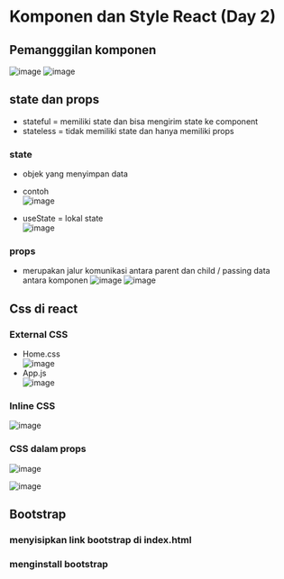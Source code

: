 # Komponen dan Style React (Day 2)

## Pemangggilan komponen
![image](https://user-images.githubusercontent.com/85721388/197697806-57bf7c47-30a8-4f65-a1f0-1ccc3059796b.png)
![image](https://user-images.githubusercontent.com/85721388/197697835-772c4b4f-2cb6-409f-b018-a98aa7ae2129.png)
 
## state dan props
- stateful = memiliki state dan bisa mengirim state ke component
- stateless = tidak memiliki state dan hanya memiliki props 
### state 
- objek yang menyimpan data
- contoh 
  <br>![image](https://user-images.githubusercontent.com/85721388/197697936-c832b8b6-aaaa-4146-8961-f46dd896af85.png)

- useState = lokal state
  <br>![image](https://user-images.githubusercontent.com/85721388/197697955-76749bf5-0186-494f-a12b-fecb67f8916a.png)


### props 
- merupakan jalur komunikasi antara parent dan child / passing data antara komponen
![image](https://user-images.githubusercontent.com/85721388/197698283-c0633aeb-1fcd-4e4e-8653-5004841a952c.png)
![image](https://user-images.githubusercontent.com/85721388/197698316-70107ddb-4034-4179-b7d8-c07781d21ac2.png)
  
## Css di react
### External CSS  
  - Home.css
    <br>![image](https://user-images.githubusercontent.com/85721388/197698583-6667bdd5-8fd8-4e25-b4a1-a4528302ce50.png)
  - App.js
    <br>![image](https://user-images.githubusercontent.com/85721388/197698758-af66b9e8-58cc-4846-8aba-36a3f7ef7afe.png)

### Inline CSS
![image](https://user-images.githubusercontent.com/85721388/197698782-b1e25a52-cf0f-456d-8112-60379b4a8508.png)

 
### CSS dalam props
![image](https://user-images.githubusercontent.com/85721388/197698823-bf5229f0-b466-4cfd-8d96-3a3136966f81.png)

![image](https://user-images.githubusercontent.com/85721388/197698789-9000b9cb-6312-48be-9454-5f2ffcaa128c.png)
 
 ## Bootstrap
 ### menyisipkan link bootstrap di index.html
 ### menginstall bootstrap
 

